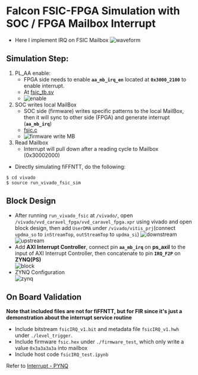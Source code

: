 # Falcon FSIC-FPGA Simulation with SOC / FPGA Mailbox Interrupt 

- Here I implement IRQ on FSIC Mailbox
  ![waveform](https://github.com/vic9112/PQC_Falcon/assets/137171415/c0aa035a-f3db-47fb-a9df-a87798b35ed1)

## Simulation Step:
1. PL_AA enable:
   - FPGA side needs to enable **`aa_mb_irq_en`** located at **`0x3000_2100`** to enable interrupt.
   - At [fsic_tb.sv](https://github.com/vic9112/PQC_Falcon/blob/main/impl_ASIC/irq_test/vivado/fsic_tb.sv)
   - ![enable](https://github.com/vic9112/PQC_Falcon/assets/137171415/be40dc4f-2cb4-45bc-aaad-0607b2cfd340)
2. SOC writes local MailBox
   - SOC side (firmware) writes specific patterns to the local MailBox, then it will sync to other side (FPGA) and generate interrupt (**`aa_mb_irq`**)
   - [fsic.c](https://github.com/vic9112/PQC_Falcon/blob/main/impl_ASIC/irq_test/testbench/fsic/fsic.c)
   - ![firmware write MB](https://github.com/vic9112/PQC_Falcon/assets/137171415/2887d0f6-202a-45aa-ad73-8ecb9f36b1f5)
3. Read Mailbox
   - Interrupt will pull down after a reading cycle to Mailbox (0x30002000)
- Directly simulating fiFFNTT, do the following:
``` bash=
$ cd vivado
$ source run_vivado_fsic_sim
```

## Block Design
- After running `run_vivado_fsic` at `/vivado/`, open `/vivado/vvd_caravel_fpga/vvd_caravel_fpga.xpr` using vivado and open block design, then add `UserDMA` under `/vivado/vitis_prj`(connect `updma_so` to `inStreamTop`, `outStreamTop` to `updma_si`)
  ![downstream](https://github.com/vic9112/Advance_SOC/assets/137171415/0f4f2043-153b-487a-abae-87d6846bd0bd)
  ![upstream](https://github.com/vic9112/Advance_SOC/assets/137171415/b2aa20de-931d-46f5-bb7c-f37e3e1d678d)
- Add **AXI Interrupt Controller**, connect pin **`aa_mb_irq`** on **ps_axil** to the input of AXI Interrupt Controller, then concatenate to pin **`IRQ_F2P`** on **ZYNQ(PS)**<br>
![block](https://github.com/vic9112/PQC_Falcon/assets/137171415/d9fa1946-94a5-4f01-ad87-729e874b2dab)
- ZYNQ Configuration<br>
![zynq](https://github.com/vic9112/PQC_Falcon/assets/137171415/ef55a847-ba3d-432a-aa46-f377afcd041c)

## On Board Validation
**Note that included files are not for fiFFNTT, but for FIR since it's just a demonstration about the interrupt service routine**
- Include bitstream `fsicIRQ_v1.bit` and metadata file `fsicIRQ_v1.hwh` under `./level_trigger`.
- Include firmware `fsic.hex` under `./firmware_test`, which only write a value `0x3a3a3a3a` into mailbox
- Include host code `fsicIRQ_test.ipynb`

Refer to [Interrupt - PYNQ](https://pynq.readthedocs.io/en/latest/pynq_libraries/interrupt.html)
